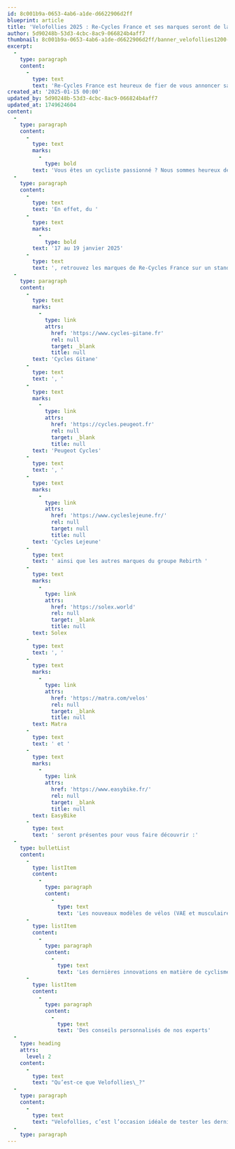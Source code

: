 ```yaml
---
id: 8c001b9a-0653-4ab6-a1de-d6622906d2ff
blueprint: article
title: 'Velofollies 2025 : Re-Cycles France et ses marques seront de la partie'
author: 5d90248b-53d3-4cbc-8ac9-066824b4aff7
thumbnail: 8c001b9a-0653-4ab6-a1de-d6622906d2ff/banner_velofollies1200-600.jpg
excerpt:
  -
    type: paragraph
    content:
      -
        type: text
        text: 'Re-Cycles France est heureux de fier de vous annoncer sa présence et celles de ses marques au salon Vélofollies 2025.'
created_at: '2025-01-15 00:00'
updated_by: 5d90248b-53d3-4cbc-8ac9-066824b4aff7
updated_at: 1749624604
content:
  -
    type: paragraph
    content:
      -
        type: text
        marks:
          -
            type: bold
        text: 'Vous êtes un cycliste passionné ? Nous sommes heureux de vous donner rendez-vous à Velofollies, le plus grand salon cycliste du Benelux !'
  -
    type: paragraph
    content:
      -
        type: text
        text: 'En effet, du '
      -
        type: text
        marks:
          -
            type: bold
        text: '17 au 19 janvier 2025'
      -
        type: text
        text: ', retrouvez les marques de Re-Cycles France sur un stand de 140m2 à Kortrijk XPO !'
  -
    type: paragraph
    content:
      -
        type: text
        marks:
          -
            type: link
            attrs:
              href: 'https://www.cycles-gitane.fr'
              rel: null
              target: _blank
              title: null
        text: 'Cycles Gitane'
      -
        type: text
        text: ', '
      -
        type: text
        marks:
          -
            type: link
            attrs:
              href: 'https://cycles.peugeot.fr'
              rel: null
              target: _blank
              title: null
        text: 'Peugeot Cycles'
      -
        type: text
        text: ', '
      -
        type: text
        marks:
          -
            type: link
            attrs:
              href: 'https://www.cycleslejeune.fr/'
              rel: null
              target: null
              title: null
        text: 'Cycles Lejeune'
      -
        type: text
        text: ' ainsi que les autres marques du groupe Rebirth '
      -
        type: text
        marks:
          -
            type: link
            attrs:
              href: 'https://solex.world'
              rel: null
              target: _blank
              title: null
        text: Solex
      -
        type: text
        text: ', '
      -
        type: text
        marks:
          -
            type: link
            attrs:
              href: 'https://matra.com/velos'
              rel: null
              target: _blank
              title: null
        text: Matra
      -
        type: text
        text: ' et '
      -
        type: text
        marks:
          -
            type: link
            attrs:
              href: 'https://www.easybike.fr/'
              rel: null
              target: _blank
              title: null
        text: EasyBike
      -
        type: text
        text: ' seront présentes pour vous faire découvrir :'
  -
    type: bulletList
    content:
      -
        type: listItem
        content:
          -
            type: paragraph
            content:
              -
                type: text
                text: 'Les nouveaux modèles de vélos (VAE et musculaires)'
      -
        type: listItem
        content:
          -
            type: paragraph
            content:
              -
                type: text
                text: 'Les dernières innovations en matière de cyclisme'
      -
        type: listItem
        content:
          -
            type: paragraph
            content:
              -
                type: text
                text: 'Des conseils personnalisés de nos experts'
  -
    type: heading
    attrs:
      level: 2
    content:
      -
        type: text
        text: "Qu’est-ce que Velofollies\_?"
  -
    type: paragraph
    content:
      -
        type: text
        text: "Velofollies, c’est l’occasion idéale de tester les dernières nouveautés, de rencontrer d’autres passionnés et de faire le plein d’inspiration pour vos prochaines sorties à vélo.\_Sur le salon, retrouvez des vélos en tout genre\_: VAE, vélo de route, VTT, vélo gravel, VTC… Ainsi que les dernières innovations en matière d’équipements vélo\_!\_En bref, Velofollies est l’événement vélo de cette rentrée 2025."
  -
    type: paragraph
---
```

